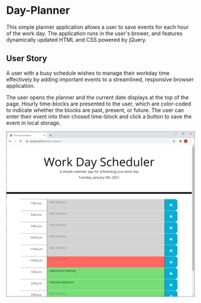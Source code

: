# Day-Planner

This simple planner application allows a user to save events for each hour of the work day. The application runs in the user's brower, and features dynamically updated HTML and CSS powered by jQuery.

## User Story

A user with a busy schedule wishes to manage their workday time effectively by adding important events to a streamlined, responsive browser application.

The user opens the planner and the current date displays at the top of the page. Hourly time-blocks are presented to the user, which are color-coded to indicate whether the blocks are past, present, or future. The user can enter their event into their chosed time-block and click a button to save the event in local storage.

![](Scheduler.png)
